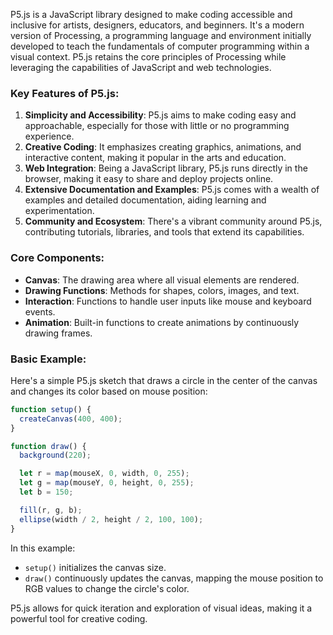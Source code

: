 P5.js is a JavaScript library designed to make coding accessible and inclusive for artists, designers, educators, and beginners. It's a modern version of Processing, a programming language and environment initially developed to teach the fundamentals of computer programming within a visual context. P5.js retains the core principles of Processing while leveraging the capabilities of JavaScript and web technologies.

### Key Features of P5.js:
1. **Simplicity and Accessibility**: P5.js aims to make coding easy and approachable, especially for those with little or no programming experience.
2. **Creative Coding**: It emphasizes creating graphics, animations, and interactive content, making it popular in the arts and education.
3. **Web Integration**: Being a JavaScript library, P5.js runs directly in the browser, making it easy to share and deploy projects online.
4. **Extensive Documentation and Examples**: P5.js comes with a wealth of examples and detailed documentation, aiding learning and experimentation.
5. **Community and Ecosystem**: There's a vibrant community around P5.js, contributing tutorials, libraries, and tools that extend its capabilities.

### Core Components:
- **Canvas**: The drawing area where all visual elements are rendered.
- **Drawing Functions**: Methods for shapes, colors, images, and text.
- **Interaction**: Functions to handle user inputs like mouse and keyboard events.
- **Animation**: Built-in functions to create animations by continuously drawing frames.

### Basic Example:
Here's a simple P5.js sketch that draws a circle in the center of the canvas and changes its color based on mouse position:

```javascript
function setup() {
  createCanvas(400, 400);
}

function draw() {
  background(220);

  let r = map(mouseX, 0, width, 0, 255);
  let g = map(mouseY, 0, height, 0, 255);
  let b = 150;

  fill(r, g, b);
  ellipse(width / 2, height / 2, 100, 100);
}
```

In this example:
- `setup()` initializes the canvas size.
- `draw()` continuously updates the canvas, mapping the mouse position to RGB values to change the circle's color.

P5.js allows for quick iteration and exploration of visual ideas, making it a powerful tool for creative coding.
